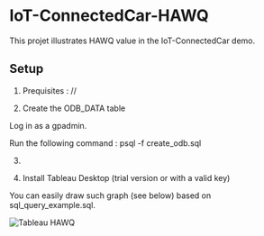 # IoT-ConnectedCar-HAWQ

This projet illustrates HAWQ value in the IoT-ConnectedCar demo.

## Setup

1. Prequisites : //

2. Create the ODB_DATA table

Log in as a gpadmin.

Run the following command :  psql -f create_odb.sql 

3. 

4. Install Tableau Desktop (trial version or with a valid key)

 You can easily draw such graph (see below) based on sql_query_example.sql.
 
 ![Tableau HAWQ](/Tableau-HAWQ.png)
 


